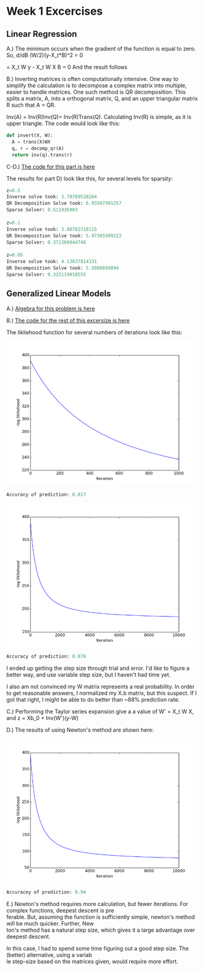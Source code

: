 # Week 1 Excercises

## Linear Regression

A.) The minimum occurs when the gradient of the function is equal to zero.
So, d/dB (W/2)(y-X_t*B)^2 = 0

= X_t W y - X_t W X B = 0
  And the result follows
  
B.) Inverting matrices is often computationally intensive. One way to simplify the calculation is to decompose a complex matrix into
multiple, easier to handle matrices. One such method is QR decomposition. This splits a matrix, A, into a orthogonal matrix, Q, 
and an upper triangular matrix R such that A = QR.

Inv(A) = Inv(R)Inv(Q)= Inv(R)Trans(Q). Calculating Inv(R) is simple, as it is upper triangle. The code would look like this:

```python
def invert(X, W):
  A = trans(X)WX
  q, r = decomp_qr(A)
  return inv(q).trans(r)
```

C-D.) [The code for this part is here](week1/ex1.py)

The results for part D) look like this, for several levels for sparsity:

```python
z=0.5
Inverse solve took: 3.78789520264
QR Decomposition Solve took: 6.93567991257
Sparse Solver: 0.511936903

z=0.1
Inverse solve took: 3.80782318115
QR Decomposition Solve took: 5.97365999222
Sparse Solver: 0.372360944748

z=0.05
Inverse solve took: 4.13837814331
QR Decomposition Solve took: 5.5008699894
Sparse Solver: 0.325119018555
```

## Generalized Linear Models

A.) [Algebra for this problem is here](image.png)

B.) [The code for the rest of this excersize is here](ex2.py)

The likliehood function for several numbers of iterations look like this:

<img src="https://github.com/afwebb/SDS-385/blob/master/week1/deepest_descent_1000.png" width="500">

```python
Accuracy of prediction: 0.817
```

<img src="https://github.com/afwebb/SDS-385/blob/master/week1/deepest_descent_10000.png" width="500">

```python
Accuracy of prediction: 0.878
```
I ended up getting the step size through trial and error. I'd like to figure a better way, and use variable step size, but I haven't had time yet.

I also am not convinced my W matrix represents a real probability. In order to get reasonable answers, I normalized my X.b matrix, but this suspect. If I got that right, I might be able to do better than ~88% prediction rate.

C.) Performing the Taylor series expansion give a a value of W' = X_t W X, and z = Xb_0 + Inv(W')(y-W)

D.) The results of using Newton's method are shown here:

<img src="https://github.com/afwebb/SDS-385/blob/master/week1/deepest_descent_newton.png" width="500">

```python
Accuracey of prediction: 0.94
```

E.) Newton's method requires more calculation, but fewer iterations. For complex functions, deepest descent is pre\
ferable. But, assuming the function is sufficiently simple, newton's method will be much quicker. Further, New\
ton's method has a natural step size, which gives it a large advantage over deepest descent.

In this case, I had to spend some time figuring out a good step size. The (better) alternative, using a variab\
le step-size based on the matrices given, would require more effort.


